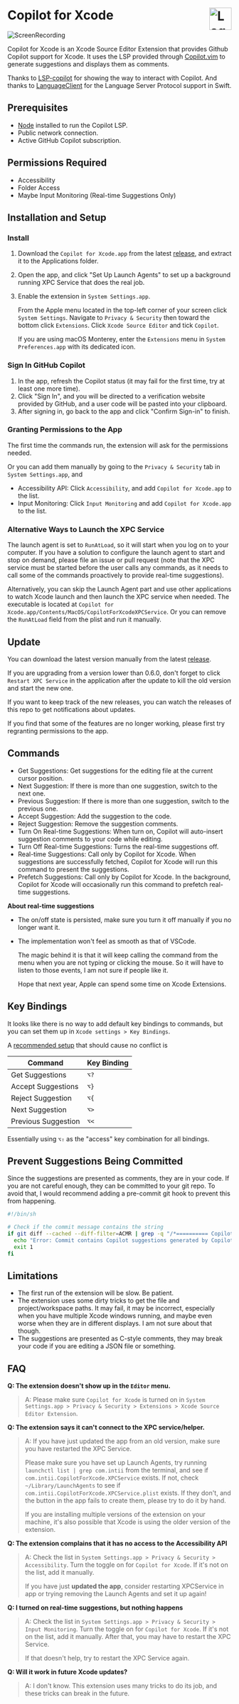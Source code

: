 # Copilot for Xcode <img alt="Logo" src="/AppIcon.png" align="right" height="50">

![ScreenRecording](/ScreenRecording.gif)

Copilot for Xcode is an Xcode Source Editor Extension that provides Github Copilot support for Xcode. It uses the LSP provided through [Copilot.vim](https://github.com/github/copilot.vim/tree/release/copilot/dist) to generate suggestions and displays them as comments.

Thanks to [LSP-copilot](https://github.com/TerminalFi/LSP-copilot) for showing the way to interact with Copilot. And thanks to [LanguageClient](https://github.com/ChimeHQ/LanguageClient) for the Language Server Protocol support in Swift.

## Prerequisites

- [Node](https://nodejs.org/) installed to run the Copilot LSP.
- Public network connection.
- Active GitHub Copilot subscription.  

## Permissions Required

- Accessibility
- Folder Access
- Maybe Input Monitoring (Real-time Suggestions Only)

## Installation and Setup

### Install

1. Download the `Copilot for Xcode.app` from the latest [release](https://github.com/intitni/CopilotForXcode/releases), and extract it to the Applications folder.
2. Open the app, and click "Set Up Launch Agents" to set up a background running XPC Service that does the real job.
3. Enable the extension in `System Settings.app`. 

    From the Apple menu located in the top-left corner of your screen click `System Settings`. Navigate to `Privacy & Security` then toward the bottom click `Extensions`. Click `Xcode Source Editor` and tick `Copilot`.
    
    If you are using macOS Monterey, enter the `Extensions` menu in `System Preferences.app` with its dedicated icon.

### Sign In GitHub Copilot
 
1. In the app, refresh the Copilot status (it may fail for the first time, try at least one more time). 
2. Click "Sign In", and you will be directed to a verification website provided by GitHub, and a user code will be pasted into your clipboard.
3. After signing in, go back to the app and click "Confirm Sign-in" to finish.

### Granting Permissions to the App

The first time the commands run, the extension will ask for the permissions needed.

Or you can add them manually by going to the `Privacy & Security` tab in `System Settings.app`, and
- Accessibility API: Click `Accessibility`, and add `Copilot for Xcode.app` to the list.
- Input Monitoring: Click `Input Monitoring` and add `Copilot for Xcode.app` to the list.

### Alternative Ways to Launch the XPC Service

The launch agent is set to `RunAtLoad`, so it will start when you log on to your computer. If you have a solution to configure the launch agent to start and stop on demand, please file an issue or pull request (note that the XPC service must be started before the user calls any commands, as it needs to call some of the commands proactively to provide real-time suggestions).

Alternatively, you can skip the Launch Agent part and use other applications to watch Xcode launch and then launch the XPC service when needed. The executable is located at `Copilot for Xcode.app/Contents/MacOS/CopilotForXcodeXPCService`. Or you can remove the `RunAtLoad` field from the plist and run it manually.

## Update 

You can download the latest version manually from the latest [release](https://github.com/intitni/CopilotForXcode/releases).  

If you are upgrading from a version lower than 0.6.0, don't forget to click `Restart XPC Service` in the application after the update to kill the old version and start the new one.

If you want to keep track of the new releases, you can watch the releases of this repo to get notifications about updates.

If you find that some of the features are no longer working, please first try regranting permissions to the app.

## Commands

- Get Suggestions: Get suggestions for the editing file at the current cursor position.
- Next Suggestion: If there is more than one suggestion, switch to the next one.
- Previous Suggestion: If there is more than one suggestion, switch to the previous one.
- Accept Suggestion: Add the suggestion to the code.
- Reject Suggestion: Remove the suggestion comments.
- Turn On Real-time Suggestions: When turn on, Copilot will auto-insert suggestion comments to your code while editing.
- Turn Off Real-time Suggestions: Turns the real-time suggestions off.
- Real-time Suggestions: Call only by Copilot for Xcode. When suggestions are successfully fetched, Copilot for Xcode will run this command to present the suggestions.
- Prefetch Suggestions: Call only by Copilot for Xcode. In the background, Copilot for Xcode will occasionally run this command to prefetch real-time suggestions. 

**About real-time suggestions**

- The on/off state is persisted, make sure you turn it off manually if you no longer want it.
- The implementation won't feel as smooth as that of VSCode.
  
    The magic behind it is that it will keep calling the command from the menu when you are not typing or clicking the mouse. So it will have to listen to those events, I am not sure if people like it.

    Hope that next year, Apple can spend some time on Xcode Extensions.  

## Key Bindings

It looks like there is no way to add default key bindings to commands, but you can set them up in `Xcode settings > Key Bindings`.

A [recommended setup](https://github.com/intitni/CopilotForXcode/issues/14) that should cause no conflict is

| Command | Key Binding |
| --- | --- |
| Get Suggestions | `⌥?` |
| Accept Suggestions | `⌥}` |
| Reject Suggestion | `⌥{` |
| Next Suggestion | `⌥>` |
| Previous Suggestion | `⌥<` |

Essentially using `⌥⇧` as the "access" key combination for all bindings.

## Prevent Suggestions Being Committed

Since the suggestions are presented as comments, they are in your code. If you are not careful enough, they can be committed to your git repo. To avoid that, I would recommend adding a pre-commit git hook to prevent this from happening.

```sh
#!/bin/sh

# Check if the commit message contains the string
if git diff --cached --diff-filter=ACMR | grep -q "/*========== Copilot Suggestion"; then
  echo "Error: Commit contains Copilot suggestions generated by Copilot for Xcode."
  exit 1
fi
```

## Limitations

- The first run of the extension will be slow. Be patient.
- The extension uses some dirty tricks to get the file and project/workspace paths. It may fail, it may be incorrect, especially when you have multiple Xcode windows running, and maybe even worse when they are in different displays. I am not sure about that though.
- The suggestions are presented as C-style comments, they may break your code if you are editing a JSON file or something.

## FAQ

**Q: The extension doesn't show up in the `Editor` menu.**

> A: Please make sure `Copilot for Xcode` is turned on in `System Settings.app > Privacy & Security > Extensions > Xcode Source Editor Extension`.

**Q: The extension says it can't connect to the XPC service/helper.**

> A: If you have just updated the app from an old version, make sure you have restarted the XPC Service.
> 
> Please make sure you have set up Launch Agents, try running `launchctl list | grep com.intii` from the terminal, and see if `com.intii.CopilotForXcode.XPCService` exists. If not, check `~/Library/LaunchAgents` to see if `com.intii.CopilotForXcode.XPCService.plist` exists. If they don't, and the button in the app fails to create them, please try to do it by hand.
> 
> If you are installing multiple versions of the extension on your machine, it's also possible that Xcode is using the older version of the extension.

**Q: The extension complains that it has no access to the Accessibility API**

> A: Check the list in `System Settings.app > Privacy & Security > Accessibility`. Turn the toggle on for `Copilot for Xcode`. If it's not on the list, add it manually.
>  
> If you have just **updated the app**, consider restarting XPCService in app or trying removing the Launch Agents and set it up again!

**Q: I turned on real-time suggestions, but nothing happens**

> A: Check the list in `System Settings.app > Privacy & Security > Input Monitoring`. Turn the toggle on for `Copilot for Xcode`. If it's not on the list, add it manually. After that, you may have to restart the XPC Service.
>
> If that doesn't help, try to restart the XPC Service again.

**Q: Will it work in future Xcode updates?**

> A: I don't know. This extension uses many tricks to do its job, and these tricks can break in the future. 
